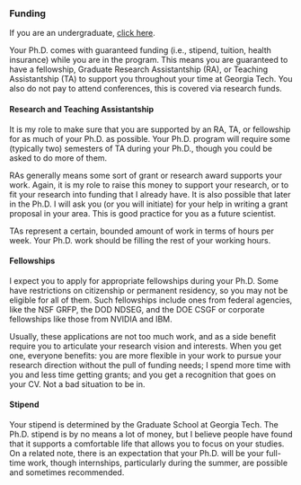 ### Funding

If you are an undergraduate, [click here](undergraduate-specifics.md).

Your Ph.D. comes with guaranteed funding (i.e., stipend, tuition, health insurance) while you are in the program.
This means you are guaranteed to have a fellowship, Graduate Research Assistantship (RA), or Teaching Assistantship (TA) to support you throughout your time at Georgia Tech.
You also do not pay to attend conferences, this is covered via research funds.

#### Research and Teaching Assistantship 

It is my role to make sure that you are supported by an RA, TA, or fellowship for as much of your Ph.D. as possible.
Your Ph.D. program will require some (typically two) semesters of TA during your Ph.D., though you could be asked to do more of them.

RAs generally means some sort of grant or research award supports your work.
Again, it is my role to raise this money to support your research, or to fit your research into funding that I already have.
It is also possible that later in the Ph.D. I will ask you (or you will initiate) for your help in writing a grant proposal in your area.
This is good practice for you as a future scientist.
 
TAs represent a certain, bounded amount of work in terms of hours per week.
Your Ph.D. work should be filling the rest of your working hours.

#### Fellowships

I expect you to apply for appropriate fellowships during your Ph.D.
Some have restrictions on citizenship or permanent residency, so you may not be eligible for all of them.
Such fellowships include ones from federal agencies, like the NSF GRFP, the DOD NDSEG, and the DOE CSGF or corporate fellowships like those from NVIDIA and IBM.

Usually, these applications are not too much work, and as a side benefit require you to articulate your research vision and interests.
When you get one, everyone benefits: you are more flexible in your work to pursue your research direction without the pull of funding needs; I spend more time with you and less time getting grants; and you get a recognition that goes on your CV.
Not a bad situation to be in.
 
#### Stipend

Your stipend is determined by the Graduate School at Georgia Tech.
The Ph.D. stipend is by no means a lot of money, but I believe people have found that it supports a comfortable life that allows you to focus on your studies.
On a related note, there is an expectation that your Ph.D. will be your full-time work, though internships, particularly during the summer, are possible and sometimes recommended.

